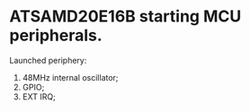 # ATSAMD20E16B starting MCU peripherals.

Launched periphery:
1) 48MHz internal oscillator;
2) GPIO;
3) EXT IRQ;
